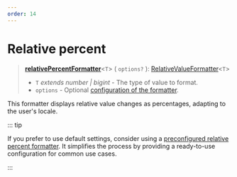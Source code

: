 ```yaml
---
order: 14
---
```


# Relative percent <Package name="format-number"/>

> **[relativePercentFormatter](../../../api/_localizer/format-number/relativeDecimalFormatter/index.md)**<`T`> ( `options?` ): [RelativeValueFormatter](../../index.md#relativevalueformatter-t)<`T`>
>
> - `T` _extends number | bigint_ - The type of value to format.
> - `options` - Optional [configuration of the formatter](../options/index.md).

This formatter displays relative value changes as percentages, adapting to the user's locale.

::: tip

If you prefer to use default settings, consider using a [preconfigured relative percent formatter](../../preconfigured-formatters/numbers/relative-percent.md). It simplifies the process by providing a ready-to-use configuration for common use cases.

:::
